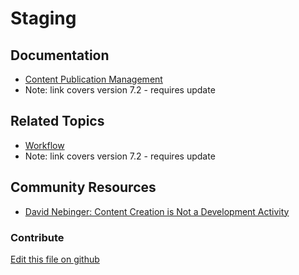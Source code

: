# Staging

## Documentation

* [Content Publication Management](https://portal.liferay.dev/docs/7-2/user/-/knowledge_base/u/content-publication-management)
* Note: link covers version 7.2 - requires update

## Related Topics

* [Workflow](https://portal.liferay.dev/docs/7-2/user/-/knowledge_base/u/workflow)
* Note: link covers version 7.2 - requires update

## Community Resources

* [David Nebinger: Content Creation is Not a Development Activity](https://liferay.dev/blogs/-/blogs/content-creation-is-not-a-development-activity-)

### Contribute

[Edit this file on github](https://github.com/olafk/controlpanel-documentation-docs/blob/master/md/73en/com_liferay_staging_configuration_web_portlet_StagingConfigurationPortlet.md)

